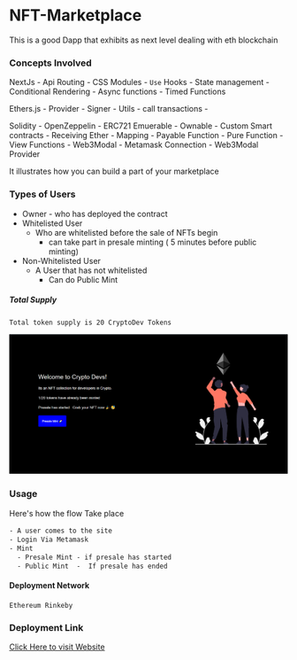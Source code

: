 # NFT-Marketplace

This is a good Dapp that exhibits as next level dealing with eth blockchain

###  Concepts Involved

  
  NextJs
      - Api Routing
      - CSS Modules
      - `Use` Hooks
      - State management
      - Conditional Rendering
      - Async functions
      - Timed Functions
  
  Ethers.js
      - Provider
      - Signer
      - Utils
      - call transactions
      - 
  
  Solidity
    - OpenZeppelin
    - ERC721 Emuerable 
    - Ownable
    - Custom Smart contracts 
    - Receiving Ether
    - Mapping
    - Payable Function
    - Pure Function
    - View Functions
    - 
    Web3Modal
      - Metamask Connection
      - Web3Modal Provider
    

It illustrates how you can build a part of your marketplace

### Types of Users
  
  - Owner - who has deployed the contract
  - Whitelisted User
      - Who are whitelisted before the sale of NFTs begin
          - can take part in presale minting ( 5 minutes before public minting)
  - Non-Whitelisted User
      - A User that has not whitelisted
          - Can do Public Mint
         
         
##### Total Supply
    Total token supply is 20 CryptoDev Tokens
    
![Website Demo](./CD.PNG "CryptoDev NFT Marketlpace")

### Usage

Here's how the flow Take place

    - A user comes to the site
    - Login Via Metamask
    - Mint
      - Presale Mint - if presale has started
      - Public Mint  -  If presale has ended

#### Deployment Network
    Ethereum Rinkeby
    
### Deployment Link    

[Click Here to visit Website](https://nft-marketplace-umaresso.vercel.app/)
    
    
